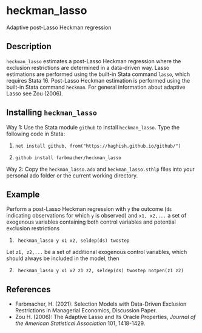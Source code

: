 # heckman_lasso
 Adaptive post-Lasso Heckman regression

## Description
 `heckman_lasso` estimates a post-Lasso Heckman regression where the exclusion restrictions are determined in a data-driven way.
    Lasso estimations are performed using the built-in Stata command `lasso`, which requires Stata 16. Post-Lasso Heckman estimation is performed using the built-in Stata command `heckman`. For general information about adaptive Lasso see Zou (2006).
    
## Installing `heckman_lasso`
 Way 1: Use the Stata module `github` to install `heckman_lasso`. Type the following code in Stata:
 
 1. ```{js}
    net install github, from("https://haghish.github.io/github/")
    ```
 2. ```{js}
    github install farbmacher/heckman_lasso
    ```

 Way 2: Copy the `heckman_lasso.ado` and `heckman_lasso.sthlp` files into your personal ado folder or the current working directory.

## Example

 Perform a post-Lasso Heckman regression with `y` the outcome (`ds` indicating observations for which `y` is observed) 
 and `x1, x2,...` a set of exogenous variables containing both control variables and potential exclusion restrictions

 1. ```{js}
     heckman_lasso y x1 x2, seldep(ds) twostep
     ```
 
 Let `z1, z2,...` be a set of additional exogenous control variables, which should always be included in the model, then
 
 2. ```{js}
     heckman_lasso y x1 x2 z1 z2, seldep(ds) twostep notpen(z1 z2)
     ```
        
## References
 * Farbmacher, H. (2021): Selection Models with Data-Driven Exclusion Restrictions in Managerial Economics, Discussion Paper.
 * Zou H. (2006): The Adaptive Lasso and Its Oracle Properties, *Journal of the American Statistical
             Association* 101, 1418-1429.
